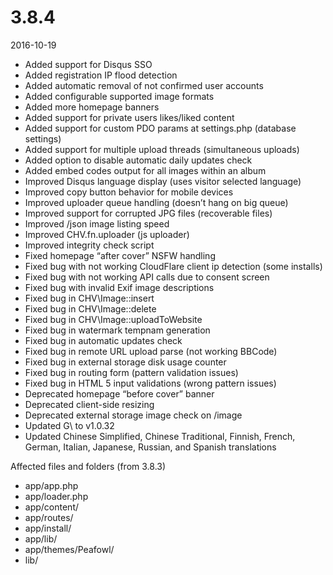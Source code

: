 # 3.8.4

2016-10-19

- Added support for Disqus SSO
- Added registration IP flood detection
- Added automatic removal of not confirmed user accounts
- Added configurable supported image formats
- Added more homepage banners
- Added support for private users likes/liked content
- Added support for custom PDO params at settings.php (database settings)
- Added support for multiple upload threads (simultaneous uploads)
- Added option to disable automatic daily updates check
- Added embed codes output for all images within an album
- Improved Disqus language display (uses visitor selected language)
- Improved copy button behavior for mobile devices
- Improved uploader queue handling (doesn’t hang on big queue)
- Improved support for corrupted JPG files (recoverable files)
- Improved /json image listing speed
- Improved CHV.fn.uploader (js uploader)
- Improved integrity check script
- Fixed homepage “after cover” NSFW handling
- Fixed bug with not working CloudFlare client ip detection (some installs)
- Fixed bug with not working API calls due to consent screen
- Fixed bug with invalid Exif image descriptions
- Fixed bug in CHV\Image::insert
- Fixed bug in CHV\Image::delete
- Fixed bug in CHV\Image::uploadToWebsite
- Fixed bug in watermark tempnam generation
- Fixed bug in automatic updates check
- Fixed bug in remote URL upload parse (not working BBCode)
- Fixed bug in external storage disk usage counter
- Fixed bug in routing form (pattern validation issues)
- Fixed bug in HTML 5 input validations (wrong pattern issues)
- Deprecated homepage “before cover” banner
- Deprecated client-side resizing
- Deprecated external storage image check on /image
- Updated G\ to v1.0.32
- Updated Chinese Simplified, Chinese Traditional, Finnish, French, German, Italian, Japanese, Russian, and Spanish translations

Affected files and folders (from 3.8.3)

- app/app.php
- app/loader.php
- app/content/
- app/routes/
- app/install/
- app/lib/
- app/themes/Peafowl/
- lib/
